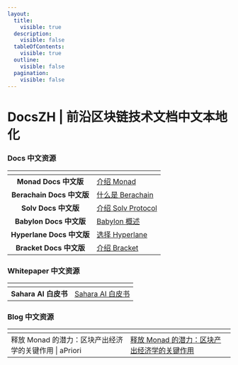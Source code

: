 ```yaml
---
layout:
  title:
    visible: true
  description:
    visible: false
  tableOfContents:
    visible: true
  outline:
    visible: false
  pagination:
    visible: false
---
```


# DocsZH | 前沿区块链技术文档中文本地化

### Docs 中文资源

<table data-view="cards"><thead><tr><th align="center"></th><th data-hidden data-card-target data-type="content-ref"></th></tr></thead><tbody><tr><td align="center"><strong>Monad Docs 中文版</strong></td><td><a href="https://app.gitbook.com/s/PaHQrSOuX4vToXCmyjn9/">介绍 Monad</a></td></tr><tr><td align="center"><strong>Berachain Docs 中文版</strong> </td><td><a href="https://app.gitbook.com/s/ltBXuLzX87VmBIvzSIHJ/learn/introduction/what-is-berachain">什么是 Berachain</a></td></tr><tr><td align="center"><strong>Solv Docs 中文版</strong></td><td><a href="https://app.gitbook.com/s/fjdUISsbS8UDYAUQEGRk/welcome/introduction-solv">介绍 Solv Protocol</a></td></tr><tr><td align="center"><strong>Babylon Docs 中文版</strong><a href="https://www.docszh.com/"><br></a></td><td><a href="https://app.gitbook.com/s/SWFRW10B9ZJ8MsqhgZoh/introduction/babylon-overview">Babylon 概述</a></td></tr><tr><td align="center"><strong>Hyperlane Docs 中文版</strong><a href="https://www.docszh.com/"><br></a></td><td><a href="https://app.gitbook.com/s/LCBNpaHC8rMootw9Jrj6/get-started/intro">选择 Hyperlane</a></td></tr><tr><td align="center"><strong>Bracket Docs 中文版</strong></td><td><a href="https://app.gitbook.com/s/okwk57fSXe38XWYbBH2n/">介绍 Bracket</a></td></tr></tbody></table>



### Whitepaper 中文资源

<table data-column-title-hidden data-view="cards"><thead><tr><th align="center"></th><th data-hidden data-card-target data-type="content-ref"></th></tr></thead><tbody><tr><td align="center"><strong>Sahara AI 白皮书</strong></td><td><a href="https://app.gitbook.com/o/3aiEjVFke8do4hUhm8mm/s/sWLeYnus1nYBWKYFQfzJ/">Sahara AI 白皮书</a></td></tr></tbody></table>



### Blog 中文资源

<table data-view="cards"><thead><tr><th></th><th data-hidden data-card-target data-type="content-ref"></th></tr></thead><tbody><tr><td>释放 Monad 的潜力：区块产出经济学的关键作用 | aPriori</td><td><a href="https://app.gitbook.com/s/OSs7EEWwLCe1NwYciNre/newsletter/unlocking-monads-potential-the-critical">释放 Monad 的潜力：区块产出经济学的关键作用</a></td></tr></tbody></table>

